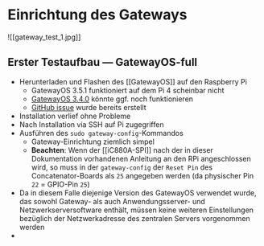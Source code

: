 # Einrichtung des Gateways
![[gateway_test_1.jpg]]
## Erster Testaufbau — GatewayOS-full
- Herunterladen und Flashen des [[GatewayOS]] auf den Raspberry Pi
	- GatewayOS 3.5.1 funktioniert auf dem Pi 4 scheinbar nicht
	- [GatewayOS 3.4.0](https://artifacts.chirpstack.io/downloads/chirpstack-gateway-os/raspberrypi/raspberrypi4/3.4.0/) könnte ggf. noch funktionieren
	- [GitHub issue](https://github.com/brocaar/chirpstack-gateway-os/issues/81) wurde bereits erstellt
- Installation verlief ohne Probleme
- Nach Installation via SSH auf Pi zugegriffen
- Ausführen des `sudo gateway-config`-Kommandos
	- Gateway-Einrichtung ziemlich simpel
	- __Beachten__: Wenn der [[iC880A-SPI]] nach der in dieser Dokumentation vorhandenen Anleitung an den RPi angeschlossen wird, so muss in der `gateway-config` der `Reset Pin` des Concatenator-Boards als `25` angegeben werden (da physischer Pin `22` = GPIO-Pin `25`)
- Da in diesem Falle diejenige Version des GatewayOS verwendet wurde, das sowohl Gateway- als auch Anwendungsserver- und Netzwerkserversoftware enthält, müssen keine weiteren Einstellungen bezüglich der Netzwerkadresse des zentralen Servers vorgenommen werden
-  